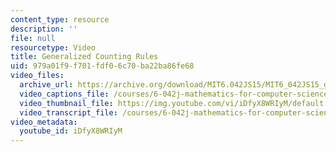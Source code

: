 ```yaml
---
content_type: resource
description: ''
file: null
resourcetype: Video
title: Generalized Counting Rules
uid: 979a01f9-f701-fdf0-6c70-ba22ba86fe68
video_files:
  archive_url: https://archive.org/download/MIT6.042JS15/MIT6_042JS15_genprod_video_ipod.mp4
  video_captions_file: /courses/6-042j-mathematics-for-computer-science-spring-2015/bbf82965b3365f18be0184094ab0639d_iDfyX8WRIyM.vtt
  video_thumbnail_file: https://img.youtube.com/vi/iDfyX8WRIyM/default.jpg
  video_transcript_file: /courses/6-042j-mathematics-for-computer-science-spring-2015/fa889c7f0b6c9142b800c77f54effb1c_iDfyX8WRIyM.pdf
video_metadata:
  youtube_id: iDfyX8WRIyM
---
```

